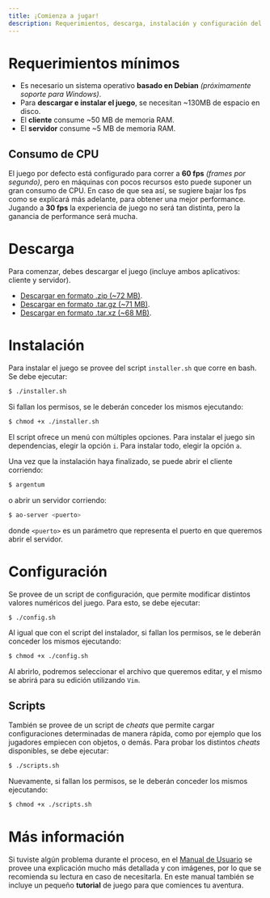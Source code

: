 ```yaml
---
title: ¡Comienza a jugar!
description: Requerimientos, descarga, instalación y configuración del juego
---
```


<!-- ##################################################################### -->

# Requerimientos mínimos

* Es necesario un sistema operativo **basado en Debian** *(próximamente soporte para Windows)*.
* Para **descargar e instalar el juego**, se necesitan ~130MB de espacio en disco.
* El **cliente** consume ~50 MB de memoria RAM.
* El **servidor** consume ~5 MB de memoria RAM.

## Consumo de CPU

El juego por defecto está configurado para correr a **60 fps** *(frames por segundo)*, pero en máquinas con pocos recursos esto puede suponer un gran consumo de CPU. En caso de que sea así, se sugiere bajar los fps como se explicará más adelante, para obtener una mejor performance. Jugando a **30 fps** la experiencia de juego no será tan distinta, pero la ganancia de performance será mucha.

<!-- ##################################################################### -->

# Descarga

Para comenzar, debes descargar el juego (incluye ambos aplicativos: cliente y servidor).
* <a href="releases/AOL_v_1_0.zip">Descargar en formato .zip (~72 MB)</a>.
* <a href="releases/AOL_v_1_0.tar.gz">Descargar en formato .tar.gz (~71 MB)</a>.
* <a href="releases/AOL_v_1_0.tar.xz">Descargar en formato .tar.xz (~68 MB)</a>.

<!-- ##################################################################### -->

# Instalación

Para instalar el juego se provee del script `installer.sh` que corre en bash. Se debe ejecutar:
```bash
$ ./installer.sh
```

Si fallan los permisos, se le deberán conceder los mismos ejecutando:
```bash
$ chmod +x ./installer.sh
```

El script ofrece un menú con múltiples opciones. Para instalar el juego sin dependencias, elegir la opción `i`. Para instalar todo, elegir la opción `a`.

Una vez que la instalación haya finalizado, se puede abrir el cliente corriendo:
```bash
$ argentum
```
o abrir un servidor corriendo:
```bash
$ ao-server <puerto>
```
donde `<puerto>` es un parámetro que representa el puerto en que queremos abrir el servidor.

<!-- ##################################################################### -->

# Configuración
Se provee de un script de configuración, que permite modificar distintos valores numéricos del juego. Para esto, se debe ejecutar:
```bash
$ ./config.sh
```

Al igual que con el script del instalador, si fallan los permisos, se le deberán conceder los mismos ejecutando:
```bash
$ chmod +x ./config.sh
```

Al abrirlo, podremos seleccionar el archivo que queremos editar, y el mismo se abrirá para su edición utilizando `Vim`.

## Scripts
También se provee de un script de *cheats* que permite cargar configuraciones determinadas de manera rápida, como por ejemplo que los jugadores empiecen con objetos, o demás. Para probar los distintos *cheats* disponibles, se debe ejecutar:
```bash
$ ./scripts.sh
```

Nuevamente, si fallan los permisos, se le deberán conceder los mismos ejecutando:
```bash
$ chmod +x ./scripts.sh
```

<!-- ##################################################################### -->

# Más información

Si tuviste algún problema durante el proceso, en el [Manual de Usuario](Manual_de_Usuario.pdf) se provee una explicación mucho más detallada y con imágenes, por lo que se recomienda su lectura en caso de necesitarla. En este manual también se incluye un pequeño **tutorial** de juego para que comiences tu aventura.

<!-- ##################################################################### -->
